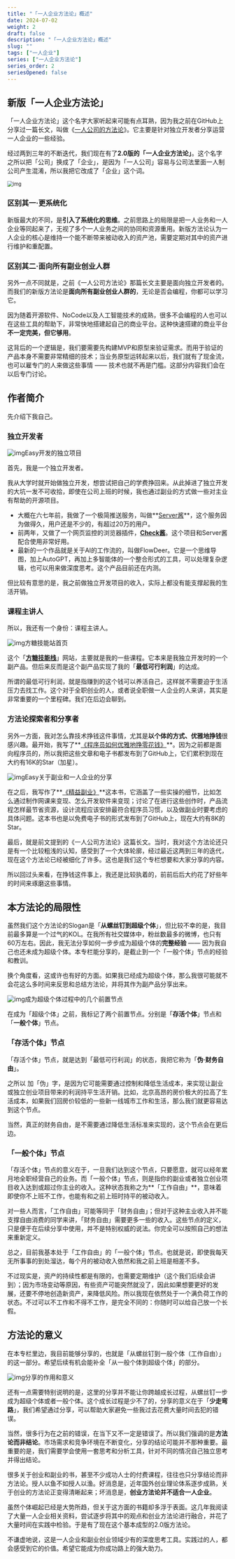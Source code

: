 ```yaml
---
title: "「一人企业方法论」概述"
date: 2024-07-02
weight: 2
draft: false
description: "「一人企业方法论」概述"
slug: ""
tags: ["一人企业"]
series: ["一人企业方法论"]
series_order: 2
seriesOpened: false
---
```


## 新版「一人企业方法论」

「一人企业方法论」这个名字大家听起来可能有点耳熟，因为我之前在GitHub上分享过一篇长文，叫做《[一人公司的方法论](https://github.com/easychen/one-person-businesses-methodology)》。它主要是针对独立开发者分享运营一人企业的一些经验。

经过两到三年的不断迭代，我们现在有了**2.0版的「一人企业方法论」**。这个名字之所以把「公司」换成了「企业」，是因为「一人公司」容易与公司法里面一人制公司产生混淆，所以我把它改成了「企业」这个词。

<img src="https://r2.ft07.com/wp-content/uploads/2024/03/image-1024x562.png" alt="img" style="zoom: 80%;" />

### 区别其一·更系统化

新版最大的不同，是**引入了系统化的思维**。之前思路上的局限是把一人业务和一人企业等同起来了，无视了多个一人业务之间的协同和资源重用。新版方法论认为一人企业的核心是维持一个能不断带来被动收入的资产池，需要定期对其中的资产进行维护和重配置。

### 区别其二·面向所有副业创业人群

另外一点不同就是，之前《一人公司方法论》那篇长文主要是面向独立开发者的。而我们的新版方法论是**面向所有副业创业人群的**，无论是否会编程，你都可以学习它。

因为随着开源软件、NoCode以及人工智能技术的成熟，很多不会编程的人也可以在这些工具的帮助下，非常快地搭建起自己的商业平台。这种快速搭建的商业平台**不一定完美，但它够用**。

这背后的一个逻辑是，我们要需要先构建MVP和原型来验证需求。而用于验证的产品本身不需要非常精细的技术；当业务原型运转起来以后，我们就有了现金流，也可以雇专门的人来做这些事情 —— 技术也就不再是门槛。这部分内容我们会在以后专门讨论。

## 作者简介

先介绍下我自己。

### 独立开发者

![img](https://r2.ft07.com/wp-content/uploads/2024/03/Screen-Shot-2024-03-11-at-9.42.20-PM-1024x580.png)Easy开发的独立项目

首先，我是一个独立开发者。

我从大学时就开始做独立开发，想尝试把自己的学费挣回来。从此掉进了独立开发的大坑一发不可收拾，即使在公司上班的时候，我也通过副业的方式做一些对主业有帮助的开源项目。

- 大概在六七年前，我做了一个极简推送服务，叫做**[Server酱](https://sct.ftqq.com/)**，这个服务因为做得久，用户还是不少的，有超过20万的用户。
- 前两年，又做了一个网页监控的浏览器插件，**[Check酱](https://github.com/easychen/checkchan-dist)**。这个项目和Server酱配合使用非常好用。
- 最新的一个作品就是关于AI的工作流的，叫做FlowDeer。它是一个思维导图，加上AutoGPT，再加上多智能体的一个整合形式的工具，可以处理复杂逻辑，也可以用来做深度思考。这个产品目前还在内测。

但比较有意思的是，我之前做独立开发项目的收入，实际上都没有能支撑起我的生活开销。

### 课程主讲人

所以，我还有一个身份：课程主讲人。

![img](https://r2.ft07.com/wp-content/uploads/2024/03/image-1-1024x604.png)方糖技能站首页

这个「**[方糖技能栈](https://stack.ftqq.com/)**」网站，主要就是我的一些课程。它本来是我独立开发时的一个副产品。但后来反而是这个副产品实现了我的「**最低可行利润**」的达成。

所谓的最低可行利润，就是指赚到的这个钱可以养活自己，这样就不需要迫于生活压力去找工作。这个对于全职创业的人，或者说全职做一人企业的人来讲，其实是非常重要的一个里程碑。我们在后边会聊到。

### 方法论探索者和分享者

另外一方面，我对怎么靠技术挣钱这件事情，尤其是**以个体的方式、优雅地挣钱**很感兴趣。最开始，我写了**[《程序员如何优雅地挣零花钱》](https://github.com/easychen/howto-make-more-money)**。因为之前都是面向程序员的，所以我把这些文章和电子书都发布到了GitHub上，它们累积到现在大约有16K的Star（加星）。

![img](https://r2.ft07.com/wp-content/uploads/2024/03/image-2-1024x601.png)Easy关于副业和一人企业的分享

在之后，我写作了**[《精益副业》](https://github.com/easychen/lean-side-bussiness)**这本书，它涵盖了一些实操的细节，比如怎么通过制作网课来变现、怎么开发软件来变现；讨论了在进行这些创作时，产品流程怎样最节省资源，设计流程应该安排最符合程序员习惯，以及做副业时要考虑的具体问题。这本书也是以免费电子书的形式发布到了GitHub上，现在大约有8K的Star。

最后，就是前文提到的《一人公司方法论》这篇长文。当时，我对这个方法论还只是有一个比较粗浅的认知，感受到了一个大体轮廓，经过最近这两到三年的迭代，现在这个方法论已经被细化了许多。这也是我们这个专栏想要和大家分享的内容。

所以回过头来看，在挣钱这件事上，我还是比较执着的，前前后后大约花了好些年的时间来琢磨这些事情。

## 本方法论的局限性

虽然我们这个方法论的Slogan是「**从螺丝钉到超级个体**」，但比较不幸的是，我目前最多算是一个过气的KOL。在我所有社交媒体中，粉丝数最多的微博，也只有60万左右。因此，我无法分享如何一步步成为超级个体的**完整经验** —— 因为我自己也还未成为超级个体。本专栏能分享的，是截止到一个「一般个体」节点的经验和教训。

换个角度看，这或许也有好的方面。如果我已经成为超级个体，那么我很可能就不会花这么多时间来反思和总结方法论，并将其作为副产品分享出来。

![img](https://r2.ft07.com/wp-content/uploads/2024/03/image-3-1024x527.png)成为超级个体过程中的几个前置节点

在成为「超级个体」之前，我标记了两个前置节点。分别是「**存活个体**」节点和「**一般个体**」节点。

### 「存活个体」节点

「存活个体」节点，就是达到「最低可行利润」的状态，我把它称为「**伪·财务自由**」。

之所以 加「伪」字，是因为它可能需要通过控制和降低生活成本，来实现让副业或独立创业项目带来的利润持平生活开销。比如，北京高昂的房价极大的拉高了生活成本，如果我们回房价较低的一些新一线城市工作和生活，那么我们就更容易达到这个节点。

当然，真正的财务自由，是不需要通过降低生活标准来实现的，这个节点会在更后边。

### 「一般个体」节点

「存活个体」节点的意义在于，一旦我们达到这个节点，只要愿意，就可以经年累月地全职经营自己的业务。而「一般个体」节点，则是指你的副业或者独立创业项目收入达到或超过你主业的收入。这种状态我称之为**「工作自由」**，意味着即使你不上班不工作，也能有和之前上班时持平的被动收入。

对一些人而言，「工作自由」可能等同于「财务自由」；但对于这种主业收入并不能支撑自由消费的同学来讲，「财务自由」需要更多一些的收入。这些节点的定义，只是便于在后续分享中使用，并不是特别权威的说法。你完全可以按照自己的想法来重新定义。

总之，目前我基本处于「工作自由」的「一般个体」节点。也就是说，即使我每天无所事事的到处溜达，每个月的被动收入依然和我之前上班是相差不多。

不过现实是，资产的持续性都是有限的，也需要定期维护（这个我们后续会讲到）；因为市场变动等原因，有些资产可能突然就没了，因此如果想要更好的发展，还要不停地创造新资产，来降低风险。所以我现在依然处于一个满负荷工作的状态。不过可以不工作和不得不工作，是完全不同的：你随时可以给自己放一个长假。

## 方法论的意义

在本专栏里边，我目前能够分享的，也就是「从螺丝钉到一般个体（工作自由）」的这一部分。希望后续有机会能补全「从一般个体到超级个体」的部分。

![img](https://r2.ft07.com/wp-content/uploads/2024/03/image-4-1024x535.png)分享的作用和意义

还有一点需要特别说明的是，这里的分享并不能让你跨越成长过程，从螺丝钉一步成为超级个体或者一般个体。这个成长过程是少不了的，分享的意义在于「**少走弯路**」，我们希望通过分享，可以帮助大家避免一些我过去花费大量时间去犯的错误。

当然，很多行为在之前的错误，在当下又不一定是错误了。所以我们强调的是**方法论而非结论**。市场需求和竞争环境在不断变化，分享的结论可能并不那种重要。最重要的是，我们需要学会使用一套思考和分析工具，针对不同的情况自己独立思考并得出结论。

很多关于创业和副业的书，甚至不少成功人士的付费课程，往往也只分享结论而非方法论。授人以鱼不如授人以渔。好消息是，近年国外创业理论体系逐步成熟，关于创业的方法论正变得清晰起来；坏消息是，**创业方法论并不适合一人企业**。

虽然个体崛起已经是大势所趋，但关于这方面的书籍却多浮于表面。这几年我阅读了大量一人企业相关资料，尝试逐步将其中的观点和创业方法论进行融合，并花了大量时间在实践中检验。于是有了现在这个基本成型的2.0版方法论。

不谦虚地说，这是一人企业和副业创业领域少有的深度思考工具。实践过的人，都会感受到它的价值。希望它能成为你成功路上的强大助力。